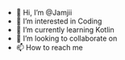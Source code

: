 - 👋 Hi, I’m @Jamjii
- 👀 I’m interested in Coding
- 🌱 I’m currently learning Kotlin
- 💞️ I’m looking to collaborate on 
- 📫 How to reach me 

<!---
Jamjii/Jamjii is a ✨ special ✨ repository because its `README.md` (this file) appears on your GitHub profile.
You can click the Preview link to take a look at your changes.
--->

